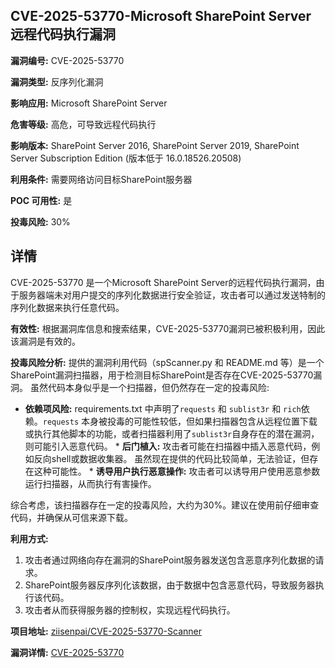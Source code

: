 ## CVE-2025-53770-Microsoft SharePoint Server 远程代码执行漏洞

**漏洞编号:** CVE-2025-53770

**漏洞类型:** 反序列化漏洞

**影响应用:** Microsoft SharePoint Server

**危害等级:** 高危，可导致远程代码执行

**影响版本:** SharePoint Server 2016, SharePoint Server 2019, SharePoint Server Subscription Edition (版本低于 16.0.18526.20508)

**利用条件:** 需要网络访问目标SharePoint服务器

**POC 可用性:** 是

**投毒风险:** 30%

## 详情

CVE-2025-53770 是一个Microsoft SharePoint Server的远程代码执行漏洞，由于服务器端未对用户提交的序列化数据进行安全验证，攻击者可以通过发送特制的序列化数据来执行任意代码。

**有效性:**
根据漏洞库信息和搜索结果，CVE-2025-53770漏洞已被积极利用，因此该漏洞是有效的。

**投毒风险分析:**
提供的漏洞利用代码（spScanner.py 和 README.md 等）是一个SharePoint漏洞扫描器，用于检测目标SharePoint是否存在CVE-2025-53770漏洞。 虽然代码本身似乎是一个扫描器，但仍然存在一定的投毒风险:

*   **依赖项风险:** requirements.txt 中声明了`requests` 和 `sublist3r` 和 `rich`依赖。`requests` 本身被投毒的可能性较低，但如果扫描器包含从远程位置下载或执行其他脚本的功能，或者扫描器利用了`sublist3r`自身存在的潜在漏洞，则可能引入恶意代码。 *   **后门植入:** 攻击者可能在扫描器中插入恶意代码，例如反向shell或数据收集器。 虽然现在提供的代码比较简单，无法验证，但存在这种可能性。 *   **诱导用户执行恶意操作:** 攻击者可以诱导用户使用恶意参数运行扫描器，从而执行有害操作。

综合考虑，该扫描器存在一定的投毒风险，大约为30%。建议在使用前仔细审查代码，并确保从可信来源下载。

**利用方式:**
1.  攻击者通过网络向存在漏洞的SharePoint服务器发送包含恶意序列化数据的请求。
2.  SharePoint服务器反序列化该数据，由于数据中包含恶意代码，导致服务器执行该代码。
3.  攻击者从而获得服务器的控制权，实现远程代码执行。

**项目地址:** [ziisenpai/CVE-2025-53770-Scanner](https://github.com/ziisenpai/CVE-2025-53770-Scanner)

**漏洞详情:** [CVE-2025-53770](https://nvd.nist.gov/vuln/detail/CVE-2025-53770)
